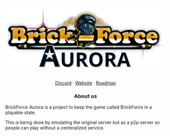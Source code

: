 <p align="center">
    <img src="../images/TemporaryLogo512px.png" alt="Logo">
</p>

<p align="center">
  <p align="center">
    <br />
    <a href="http://discord.brickforce-aurora.de">Discord</a>
    ·
    <a href="http://brickforce-aurora.de">Website</a>
    ·
    <a href="http://roadmap.brickforce-aurora.de">Roadmap</a>
  </p>
</p>

<h3 align="center">
    About us
</h3>
BrickForce Aurora is a project to keep the game called BrickForce in a playable state.

This is being done by emulating the original server but as a p2p server so people can play without a centeralized service.

